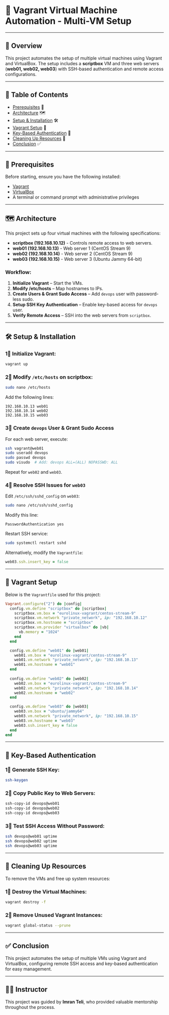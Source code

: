 # 🚀 Vagrant Virtual Machine Automation - Multi-VM Setup

---

## 📖 Overview
This project automates the setup of multiple virtual machines using Vagrant and VirtualBox. The setup includes a **scriptbox** VM and three web servers (**web01, web02, web03**) with SSH-based authentication and remote access configurations.

---

## 📑 Table of Contents
- [Prerequisites](#prerequisites) 🔑
- [Architecture](#architecture) 🗺️
- [Setup & Installation](#setup-and-installation) 🛠️
- [Vagrant Setup](#vagrant-setup) 🐳
- [Key-Based Authentication](#key-based-authentication) 🔑
- [Cleaning Up Resources](#cleaning-up-resources) 🧹
- [Conclusion](#conclusion) ✅

---

## 🔑 Prerequisites
Before starting, ensure you have the following installed:

- [Vagrant](https://www.vagrantup.com/downloads)
- [VirtualBox](https://www.virtualbox.org/wiki/Downloads)
- A terminal or command prompt with administrative privileges

---

## 🗺️ Architecture
This project sets up four virtual machines with the following specifications:

- **scriptbox (192.168.10.12)** - Controls remote access to web servers.
- **web01 (192.168.10.13)** - Web server 1 (CentOS Stream 9)
- **web02 (192.168.10.14)** - Web server 2 (CentOS Stream 9)
- **web03 (192.168.10.15)** - Web server 3 (Ubuntu Jammy 64-bit)

### Workflow:
1. **Initialize Vagrant** – Start the VMs.
2. **Modify /etc/hosts** – Map hostnames to IPs.
3. **Create Users & Grant Sudo Access** – Add `devops` user with password-less sudo.
4. **Setup SSH Key Authentication** – Enable key-based access for `devops` user.
5. **Verify Remote Access** – SSH into the web servers from `scriptbox`.

---

## 🛠️ Setup & Installation

### 1⃣ Initialize Vagrant:
```bash
vagrant up
```

### 2⃣ Modify `/etc/hosts` on scriptbox:
```bash
sudo nano /etc/hosts
```
Add the following lines:
```plaintext
192.168.10.13 web01  
192.168.10.14 web02  
192.168.10.15 web03  
```

### 3⃣ Create `devops` User & Grant Sudo Access
For each web server, execute:
```bash
ssh vagrant@web01
sudo useradd devops
sudo passwd devops
sudo visudo  # Add: devops ALL=(ALL) NOPASSWD: ALL
```
Repeat for `web02` and `web03`.

### 4⃣ Resolve SSH Issues for `web03`
Edit `/etc/ssh/sshd_config` on `web03`:
```bash
sudo nano /etc/ssh/sshd_config
```
Modify this line:
```plaintext
PasswordAuthentication yes
```
Restart SSH service:
```bash
sudo systemctl restart sshd
```
Alternatively, modify the `Vagrantfile`:
```ruby
web03.ssh.insert_key = false
```

---

## 🐳 Vagrant Setup
Below is the `Vagrantfile` used for this project:
```ruby
Vagrant.configure("2") do |config|
  config.vm.define "scriptbox" do |scriptbox|
    scriptbox.vm.box = "eurolinux-vagrant/centos-stream-9"
    scriptbox.vm.network "private_network", ip: "192.168.10.12"
    scriptbox.vm.hostname = "scriptbox"
    scriptbox.vm.provider "virtualbox" do |vb|
      vb.memory = "1024"
    end
  end

  config.vm.define "web01" do |web01|
    web01.vm.box = "eurolinux-vagrant/centos-stream-9"
    web01.vm.network "private_network", ip: "192.168.10.13"
    web01.vm.hostname = "web01"
  end
  
  config.vm.define "web02" do |web02|
    web02.vm.box = "eurolinux-vagrant/centos-stream-9"
    web02.vm.network "private_network", ip: "192.168.10.14"
    web02.vm.hostname = "web02"
  end

  config.vm.define "web03" do |web03|
    web03.vm.box = "ubuntu/jammy64"
    web03.vm.network "private_network", ip: "192.168.10.15"
    web03.vm.hostname = "web03"
    web03.ssh.insert_key = false
  end
end
```

---

## 🔑 Key-Based Authentication
### 1⃣ Generate SSH Key:
```bash
ssh-keygen
```
### 2⃣ Copy Public Key to Web Servers:
```bash
ssh-copy-id devops@web01
ssh-copy-id devops@web02
ssh-copy-id devops@web03
```
### 3⃣ Test SSH Access Without Password:
```bash
ssh devops@web01 uptime
ssh devops@web02 uptime
ssh devops@web03 uptime
```

---

## 🧹 Cleaning Up Resources

To remove the VMs and free up system resources:

### 1⃣ Destroy the Virtual Machines:
```bash
vagrant destroy -f
```
### 2⃣ Remove Unused Vagrant Instances:
```bash
vagrant global-status --prune
```

---

## ✅ Conclusion
This project automates the setup of multiple VMs using Vagrant and VirtualBox, configuring remote SSH access and key-based authentication for easy management.

---

## 👨‍🏫 Instructor
This project was guided by **Imran Teli**, who provided valuable mentorship throughout the process.

